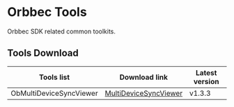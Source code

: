 # Orbbec Tools
Orbbec SDK related common toolkits.

## Tools Download

| **Tools list** | **Download link** | Latest version     |
| --- | --- | --- |
| ObMultiDeviceSyncViewer       | [MultiDeviceSyncViewer](https://github.com/orbbec/OrbbecTools/releases/tag/MultiDeviceSyncViewer) |     v1.3.3       |